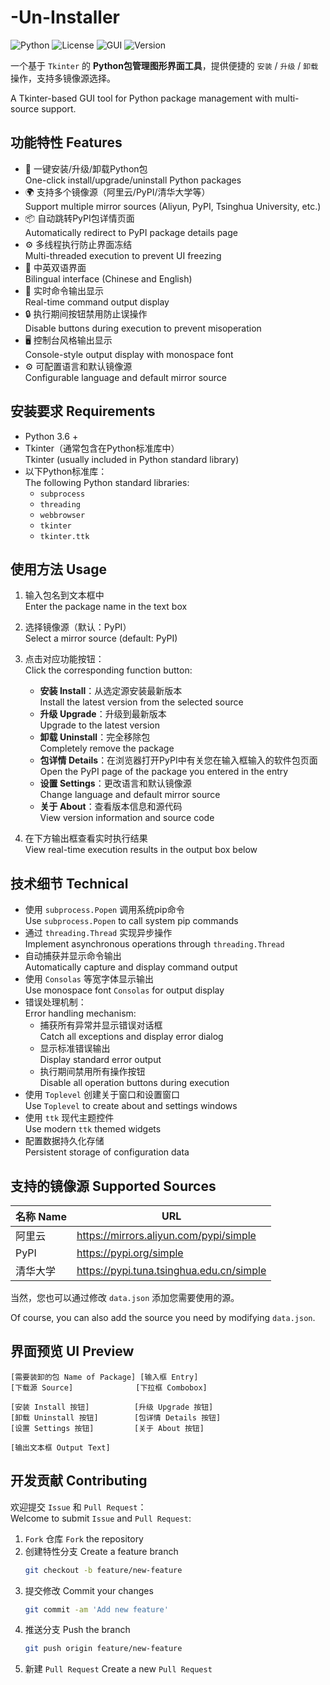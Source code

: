 # -Un-Installer

![Python](https://img.shields.io/badge/Python-3.6%2B-blue?logo=python)
![License](https://img.shields.io/badge/License-Apache--2.0-green)
![GUI](https://img.shields.io/badge/GUI-Tkinter-orange)
![Version](https://img.shields.io/badge/Version-0.6.4-lightgrey)

一个基于 `Tkinter` 的 **Python包管理图形界面工具**，提供便捷的 `安装` / `升级` / `卸载` 操作，支持多镜像源选择。

A Tkinter-based GUI tool for Python package management with multi-source support.

## 功能特性 Features

- 🚀 一键安装/升级/卸载Python包  
  One-click install/upgrade/uninstall Python packages
- 🌍 支持多个镜像源（阿里云/PyPI/清华大学等）  
  Support multiple mirror sources (Aliyun, PyPI, Tsinghua University, etc.)
- 📦 自动跳转PyPI包详情页面  
  Automatically redirect to PyPI package details page
- ⚙️ 多线程执行防止界面冻结  
  Multi-threaded execution to prevent UI freezing
- 🎯 中英双语界面  
  Bilingual interface (Chinese and English)
- 📜 实时命令输出显示  
  Real-time command output display
- 🔒 执行期间按钮禁用防止误操作  
  Disable buttons during execution to prevent misoperation
- 🖥️ 控制台风格输出显示  
  Console-style output display with monospace font
- ⚙️ 可配置语言和默认镜像源  
  Configurable language and default mirror source

## 安装要求 Requirements

- Python 3.6 +
- Tkinter（通常包含在Python标准库中）  
  Tkinter (usually included in Python standard library)
- 以下Python标准库：  
  The following Python standard libraries:
  - `subprocess`
  - `threading`
  - `webbrowser`
  - `tkinter`
  - `tkinter.ttk`

## 使用方法 Usage

1. 输入包名到文本框中  
   Enter the package name in the text box
2. 选择镜像源（默认：PyPI）  
   Select a mirror source (default: PyPI)
3. 点击对应功能按钮：  
   Click the corresponding function button:
   - **安装 Install**：从选定源安装最新版本  
     Install the latest version from the selected source
   - **升级 Upgrade**：升级到最新版本  
     Upgrade to the latest version
   - **卸载 Uninstall**：完全移除包  
     Completely remove the package
   - **包详情 Details**：在浏览器打开PyPI中有关您在输入框输入的软件包页面  
     Open the PyPI page of the package you entered in the entry
   - **设置 Settings**：更改语言和默认镜像源  
     Change language and default mirror source
   - **关于 About**：查看版本信息和源代码  
     View version information and source code

4. 在下方输出框查看实时执行结果  
   View real-time execution results in the output box below

## 技术细节 Technical

- 使用 `subprocess.Popen` 调用系统pip命令  
  Use `subprocess.Popen` to call system pip commands
- 通过 `threading.Thread` 实现异步操作  
  Implement asynchronous operations through `threading.Thread`
- 自动捕获并显示命令输出  
  Automatically capture and display command output
- 使用 `Consolas` 等宽字体显示输出  
  Use monospace font `Consolas` for output display
- 错误处理机制：  
  Error handling mechanism:
  - 捕获所有异常并显示错误对话框  
    Catch all exceptions and display error dialog
  - 显示标准错误输出  
    Display standard error output
  - 执行期间禁用所有操作按钮  
    Disable all operation buttons during execution
- 使用 `Toplevel` 创建关于窗口和设置窗口  
  Use `Toplevel` to create about and settings windows
- 使用 `ttk` 现代主题控件  
  Use modern `ttk` themed widgets
- 配置数据持久化存储  
  Persistent storage of configuration data

## 支持的镜像源 Supported Sources

| 名称 Name                | URL                                      |
|-------------------------|------------------------------------------|
| 阿里云 | https://mirrors.aliyun.com/pypi/simple   |
| PyPI                   | https://pypi.org/simple                  |
| 清华大学 | https://pypi.tuna.tsinghua.edu.cn/simple |

当然，您也可以通过修改 `data.json` 添加您需要使用的源。

Of course, you can also add the source you need by modifying `data.json`.

## 界面预览 UI Preview

```
[需要装卸的包 Name of Package] [输入框 Entry]
[下载源 Source]              [下拉框 Combobox]

[安装 Install 按钮]          [升级 Upgrade 按钮]
[卸载 Uninstall 按钮]        [包详情 Details 按钮]
[设置 Settings 按钮]         [关于 About 按钮]

[输出文本框 Output Text]
```

## 开发贡献 Contributing

欢迎提交 `Issue` 和 `Pull Request`：  
Welcome to submit `Issue` and `Pull Request`:

1. `Fork` 仓库 `Fork` the repository
2. 创建特性分支 Create a feature branch 
    ```bash
    git checkout -b feature/new-feature
    ```
3. 提交修改 Commit your changes
    ```bash
    git commit -am 'Add new feature'
    ```
4. 推送分支 Push the branch
    ```bash
    git push origin feature/new-feature
    ```
5. 新建 `Pull Request` Create a new `Pull Request`
